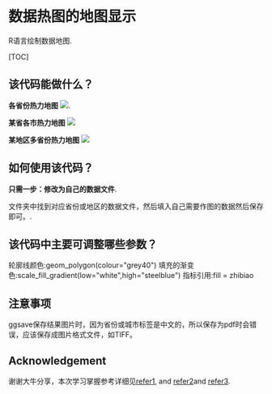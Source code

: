 # 数据热图的地图显示

R语言绘制数据地图.

[TOC]

## 该代码能做什么？

**各省份热力地图** 
![](http://mmbiz.qpic.cn/mmbiz/x2S0icdguVdibBkM5NnXicc6I05ous4nJ9w6icceicLBXP75Owx8qEXoGKgcicrRbrYWVJfiazwhR3YhNPqIMt0dGrNjA/640?wx_fmt=jpeg&tp=webp&wxfrom=5&wx_lazy=1&wx_co=1).

**某省各市热力地图**
![](http://mmbiz.qpic.cn/mmbiz/x2S0icdguVd9EmXQ7g6vkmb3zYIYOGiaiaHJaotHEusYgIz5ehSExMDgelViaxGNjvFfkxZMKodGfFUicNYds39CGqg/640?wx_fmt=jpeg&tp=webp&wxfrom=5&wx_lazy=1&wx_co=1)

**某地区多省份热力地图**
![](http://mmbiz.qpic.cn/mmbiz_png/x2S0icdguVdic6moA5Ek20duz2apg1GO3ibeomVdqblMia7rNUMy8PXdEuGkhZlDdjxh76lDSXmykJosNAnP3DGlMQ/640?wx_fmt=png&tp=webp&wxfrom=5&wx_lazy=1&wx_co=1)

## 如何使用该代码？

**只需一步：修改为自己的数据文件**. 

文件夹中找到对应省份或地区的数据文件，然后填入自己需要作图的数据然后保存即可。. 

## 该代码中主要可调整哪些参数？

轮廓线颜色:geom_polygon(colour="grey40")
填充的渐变色:scale_fill_gradient(low="white",high="steelblue")
指标引用:fill = zhibiao

## 注意事项
ggsave保存结果图片时，因为省份或城市标签是中文的，所以保存为pdf时会错误，应该保存成图片格式文件，如TIFF。
## Acknowledgement

谢谢大牛分享，本次学习掌握参考详细见[refer1](https://mp.weixin.qq.com/s?__biz=MzA3Njc0NzA0MA==&mid=2653188691&idx=1&sn=d85599f3599650a6d4bb6cb2ea4eea3c&scene=21#wechat_redirect), and [refer2](https://mp.weixin.qq.com/s?__biz=MzA3Njc0NzA0MA==&mid=2653188708&idx=1&sn=ecd1b61420444a5bb061a8b48c47c463&scene=21#wechat_redirect)and [refer3](https://mp.weixin.qq.com/s?__biz=MzA3Njc0NzA0MA==&mid=2653190213&idx=1&sn=4bbc3d46dae710fb5c276a3d82ce8ec6&chksm=848c400ab3fbc91cd8d1cad1aba440314dd58e033c993bb74cbbb7996fe9e129274dfcd69660&scene=21#wechat_redirect). 
